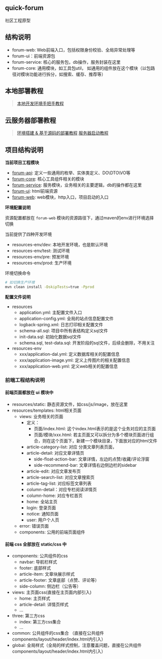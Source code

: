 quick-forum
---

社区工程原型

## 结构说明

- forum-web: Web前端入口，包括权限身份校验、全局异常处理等
- forum-ui：前端资源包
- forum-service: 核心的服务包，db操作，服务封装在这里
- forum-core: 通用模块，如工具包util， 如通用的组件放在这个模块（以包路径对模块功能进行拆分，如搜索、缓存、推荐等）

## 本地部署教程

> [本地开发环境手把手教程](docs/本地开发环境配置教程.md)

## 云服务器部署教程

> [环境搭建 & 基于源码的部署教程](docs/安装环境.md)
> [服务器启动教程](docs/服务器启动教程.md)

## 项目结构说明

**当前项目工程模块**

- [forum-api](forum-api): 定义一些通用的枚举、实体类定义、DO\DTO\VO等
- [forum-core](forum-core): 核心工具组件相关的模块
- [forum-service](forum-service): 服务模块，业务相关的主要逻辑，db的操作都在这里
- [forum-ui](forum-ui): html前端资源
- [forum-web](forum-web): web模块，http入口，项目启动的入口

**环境配置说明**

资源配置都放在 `forum-web` 模块的资源路径下，通过maven的env进行环境选择切换

当前提供了四种开发环境

- resources-env/dev: 本地开发环境，也是默认环境
- resources-env/test: 测试环境
- resources-env/pre: 预发环境
- resources-env/prod: 生产环境

环境切换命令

```bash
# 如切换生产环境
mvn clean install -DskipTests=true -Pprod
```

**配置文件说明**

- resources
    - application.yml: 主配置文件入口
    - application-config.yml: 全局的站点信息配置文件
    - logback-spring.xml: 日志打印相关配置文件
    - schema-all.sql: 项目中所有表结构定义sql文件
    - init-data.sql: 初始化数据sql文件
    - schema.sql, test-data.sql: 开发阶段的sql文件，后续会删除，不用关注
- resources-env
    - xxx/application-dal.yml: 定义数据库相关的配置信息
    - xxx/application-image.yml: 定义上传图片的相关配置信息
    - xxx/application-web.yml: 定义web相关的配置信息

### 前端工程结构说明

#### 前端页面都放在 ui 模块中

- resources/static: 静态资源文件，如css/js/image，放在这里
- resources/templates: html相关页面
  - views: 业务相关的页面
    - 定义： 
      - 页面/index.html:  这个index.html表示的是这个业务对应的主页面
      - 页面/模块/xxx.html:  若主页面又可以拆分为多个模块页面进行组合，则在这个页面下，新建一个模块目录，下面放对应的html文件
    - article-category-list: 对应 分类文章列表页面，
    - article-detail: 对应文章详情页
      - side-float-action-bar: 文章详情，左边的点赞/收藏/评论浮窗
      - side-recommend-bar: 文章详情右边侧边栏的sidebar
    - article-edit: 对应文章发布页
    - article-search-list: 对应文章搜索页
    - article-tag-list: 对应标签文章列表
    - column-detail：对应专栏阅读详情页
    - column-home: 对应专栏首页
    - home: 全站主页
    - login: 登录页面
    - notice: 通知页面
    - user: 用户个人页
  - error: 错误页面
  - components: 公用的前端页面组件


#### 前端 css 全部放在 static/css 中

- components: 公共组件的css
  - navbar: 导航栏样式
  - footer: 底部样式
  - article-item: 文章块展示样式
  - article-footer: 文章底部（点赞、评论等）
  - side-column: 侧边栏（公告等）
- views: 主页面css(直接在主页面内部引入)
  - home: 主页样式
  - article-detail: 详情页样式
  - ...
- three: 第三方css
  - index: 第三方css集合
  - ...
- common: 公共组件的css集合 （直接在公共组件components/layout/header/index.html内引入）
- global: 全局样式（全局的样式控制，注意覆盖问题，直接在公共组件components/layout/header/index.html内引入）
